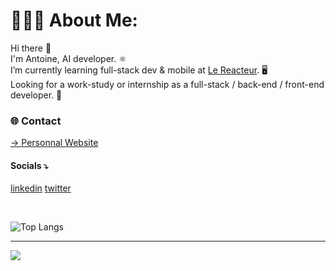 # 👨🏻‍💻 About Me:
Hi there 👋
<br>
I'm Antoine, AI developer. ⚛️
<br>
I’m currently learning full-stack dev & mobile at [Le Reacteur](https://github.com/lereacteur). 🖥
<br>
Looking for a work-study or internship as a full-stack / back-end / front-end developer. 📱
<br>
### 🌐 Contact
[→ Personnal Website](https://antoineancelin.com) 
<br>
#### Socials ⤵
[linkedin](https://linkedin.com/in/antancelin) [twitter](https://x.com/antancelin)

<br>

![Top Langs](https://github-readme-stats.vercel.app/api/top-langs/?username=antancelin&theme=tokyonight)
<br>

---
[![](https://visitcount.itsvg.in/api?id=antancelin&icon=5&color=10)](https://visitcount.itsvg.in)

